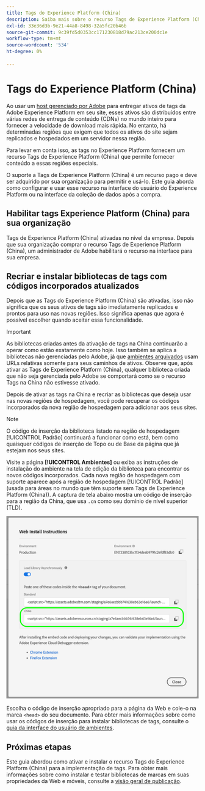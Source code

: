 ```yaml
---
title: Tags do Experience Platform (China)
description: Saiba mais sobre o recurso Tags de Experience Platform (China) para tags e como ele pode ser usado para fornecer seu conteúdo em várias regiões geográficas.
exl-id: 33e36d3b-9e21-44a8-8498-32a5fc20b46b
source-git-commit: 9c39fd5d0353cc171230818d79ac213ce200dc1e
workflow-type: tm+mt
source-wordcount: '534'
ht-degree: 0%

---
```


# Tags do Experience Platform (China)

Ao usar um [host gerenciado por Adobe](./hosts/managed-by-adobe-host.md) para entregar ativos de tags da Adobe Experience Platform em seu site, esses ativos são distribuídos entre várias redes de entrega de conteúdo (CDNs) no mundo inteiro para fornecer a velocidade de download mais rápida. No entanto, há determinadas regiões que exigem que todos os ativos do site sejam replicados e hospedados em um servidor nessa região.

Para levar em conta isso, as tags no Experience Platform fornecem um recurso Tags de Experience Platform (China) que permite fornecer conteúdo a essas regiões especiais.

O suporte a Tags de Experience Platform (China) é um recurso pago e deve ser adquirido por sua organização para permitir e usá-lo. Este guia aborda como configurar e usar esse recurso na interface do usuário do Experience Platform ou na interface da coleção de dados após a compra.

## Habilitar tags Experience Platform (China) para sua organização

Tags de Experience Platform (China) ativadas no nível da empresa. Depois que sua organização comprar o recurso Tags de Experience Platform (China), um administrador de Adobe habilitará o recurso na interface para sua empresa.

## Recriar e instalar bibliotecas de tags com códigos incorporados atualizados

Depois que as Tags do Experience Platform (China) são ativadas, isso não significa que os seus ativos de tags são imediatamente replicados e prontos para uso nas novas regiões. Isso significa apenas que agora é possível escolher quando aceitar essa funcionalidade.

>[!IMPORTANT]
>
>As bibliotecas criadas antes da ativação de tags na China continuarão a operar como estão exatamente como hoje. Isso também se aplica a bibliotecas não gerenciadas pelo Adobe, já que [ambientes arquivados](./environments.md#archive) usam URLs relativas somente para seus caminhos de ativos. Observe que, após ativar as Tags de Experience Platform (China), qualquer biblioteca criada que não seja gerenciada pelo Adobe se comportará como se o recurso Tags na China não estivesse ativado.

Depois de ativar as tags na China e recriar as bibliotecas que deseja usar nas novas regiões de hospedagem, você pode recuperar os códigos incorporados da nova região de hospedagem para adicionar aos seus sites.

>[!NOTE]
>
>O código de inserção da biblioteca listado na região de hospedagem [!UICONTROL Padrão] continuará a funcionar como está, bem como quaisquer códigos de inserção de Topo ou de Base da página que já estejam nos seus sites.

Visite a página **[!UICONTROL Ambientes]** ou exiba as instruções de instalação do ambiente na tela de edição da biblioteca para encontrar os novos códigos incorporados. Cada nova região de hospedagem com suporte aparece após a região de hospedagem [!UICONTROL Padrão] (usada para áreas no mundo que têm suporte sem Tags de Experience Platform (China)). A captura de tela abaixo mostra um código de inserção para a região da China, que usa `.cn` como seu domínio de nível superior (TLD).

![Incorporar código para a região da China](../../images/ui/publishing/premium-cdn/embed-codes.png)

Escolha o código de inserção apropriado para a página da Web e cole-o na marca `<head>` do seu documento. Para obter mais informações sobre como usar os códigos de inserção para instalar bibliotecas de tags, consulte o [guia da interface do usuário de ambientes](./environments.md#installation).

## Próximas etapas

Este guia abordou como ativar e instalar o recurso Tags do Experience Platform (China) para a implementação de tags. Para obter mais informações sobre como instalar e testar bibliotecas de marcas em suas propriedades da Web e móveis, consulte a [visão geral de publicação](./overview.md).
